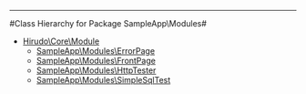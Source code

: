 - - -

#Class Hierarchy for Package SampleApp\Modules#<ul>
<li><a href="">Hirudo\Core\Module</a><ul>
<li><a href="">SampleApp\Modules\ErrorPage</a></li>
<li><a href="">SampleApp\Modules\FrontPage</a></li>
<li><a href="">SampleApp\Modules\HttpTester</a></li>
<li><a href="">SampleApp\Modules\SimpleSqlTest</a></li>
</ul>
</li>
</ul>
